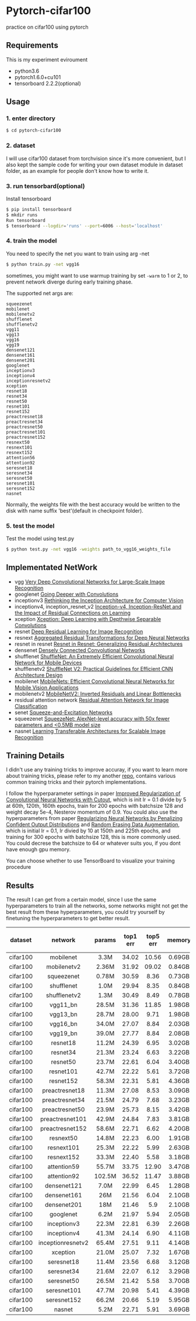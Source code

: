 # Pytorch-cifar100

practice on cifar100 using pytorch

## Requirements

This is my experiment eviroument
- python3.6
- pytorch1.6.0+cu101
- tensorboard 2.2.2(optional)


## Usage

### 1. enter directory
```bash
$ cd pytorch-cifar100
```

### 2. dataset
I will use cifar100 dataset from torchvision since it's more convenient, but I also
kept the sample code for writing your own dataset module in dataset folder, as an
example for people don't know how to write it.

### 3. run tensorbard(optional)
Install tensorboard
```bash
$ pip install tensorboard
$ mkdir runs
Run tensorboard
$ tensorboard --logdir='runs' --port=6006 --host='localhost'
```

### 4. train the model
You need to specify the net you want to train using arg -net

```bash
$ python train.py -net vgg16
```

sometimes, you might want to use warmup training by set ```-warm``` to 1 or 2, to prevent network
diverge during early training phase.

The supported net args are:
```
squeezenet
mobilenet
mobilenetv2
shufflenet
shufflenetv2
vgg11
vgg13
vgg16
vgg19
densenet121
densenet161
densenet201
googlenet
inceptionv3
inceptionv4
inceptionresnetv2
xception
resnet18
resnet34
resnet50
resnet101
resnet152
preactresnet18
preactresnet34
preactresnet50
preactresnet101
preactresnet152
resnext50
resnext101
resnext152
attention56
attention92
seresnet18
seresnet34
seresnet50
seresnet101
seresnet152
nasnet
```
Normally, the weights file with the best accuracy would be written to the disk with name suffix 'best'(default in checkpoint folder).


### 5. test the model
Test the model using test.py
```bash
$ python test.py -net vgg16 -weights path_to_vgg16_weights_file
```

## Implementated NetWork

- vgg [Very Deep Convolutional Networks for Large-Scale Image Recognition](https://arxiv.org/abs/1409.1556v6)
- googlenet [Going Deeper with Convolutions](https://arxiv.org/abs/1409.4842v1)
- inceptionv3 [Rethinking the Inception Architecture for Computer Vision](https://arxiv.org/abs/1512.00567v3)
- inceptionv4, inception_resnet_v2 [Inception-v4, Inception-ResNet and the Impact of Residual Connections on Learning](https://arxiv.org/abs/1602.07261)
- xception [Xception: Deep Learning with Depthwise Separable Convolutions](https://arxiv.org/abs/1610.02357)
- resnet [Deep Residual Learning for Image Recognition](https://arxiv.org/abs/1512.03385v1)
- resnext [Aggregated Residual Transformations for Deep Neural Networks](https://arxiv.org/abs/1611.05431v2)
- resnet in resnet [Resnet in Resnet: Generalizing Residual Architectures](https://arxiv.org/abs/1603.08029v1)
- densenet [Densely Connected Convolutional Networks](https://arxiv.org/abs/1608.06993v5)
- shufflenet [ShuffleNet: An Extremely Efficient Convolutional Neural Network for Mobile Devices](https://arxiv.org/abs/1707.01083v2)
- shufflenetv2 [ShuffleNet V2: Practical Guidelines for Efficient CNN Architecture Design](https://arxiv.org/abs/1807.11164v1)
- mobilenet [MobileNets: Efficient Convolutional Neural Networks for Mobile Vision Applications](https://arxiv.org/abs/1704.04861)
- mobilenetv2 [MobileNetV2: Inverted Residuals and Linear Bottlenecks](https://arxiv.org/abs/1801.04381)
- residual attention network [Residual Attention Network for Image Classification](https://arxiv.org/abs/1704.06904)
- senet [Squeeze-and-Excitation Networks](https://arxiv.org/abs/1709.01507)
- squeezenet [SqueezeNet: AlexNet-level accuracy with 50x fewer parameters and <0.5MB model size](https://arxiv.org/abs/1602.07360v4)
- nasnet [Learning Transferable Architectures for Scalable Image Recognition](https://arxiv.org/abs/1707.07012v4)

## Training Details
I didn't use any training tricks to improve accuray, if you want to learn more about training tricks,
please refer to my another [repo](https://github.com/weiaicunzai/Bag_of_Tricks_for_Image_Classification_with_Convolutional_Neural_Networks), contains
various common training tricks and their pytorch implementations.


I follow the hyperparameter settings in paper [Improved Regularization of Convolutional Neural Networks with Cutout](https://arxiv.org/abs/1708.04552v2), which is init lr = 0.1 divide by 5 at 60th, 120th, 160th epochs, train for 200
epochs with batchsize 128 and weight decay 5e-4, Nesterov momentum of 0.9. You could also use the hyperparameters from paper [Regularizing Neural Networks by Penalizing Confident Output Distributions](https://arxiv.org/abs/1701.06548v1) and [Random Erasing Data Augmentation](https://arxiv.org/abs/1708.04896v2), which is initial lr = 0.1, lr divied by 10 at 150th and 225th epochs, and training for 300 epochs with batchsize 128, this is more commonly used. You could decrese the batchsize to 64 or whatever suits you, if you dont have enough gpu memory.

You can choose whether to use TensorBoard to visualize your training procedure

## Results
The result I can get from a certain model, since I use the same hyperparameters to train all the networks, some networks might not get the best result from these hyperparameters, you could try yourself by finetuning the hyperparameters to get
better result.

|dataset|network|params|top1 err|top5 err|memory|epoch(lr = 0.1)|epoch(lr = 0.02)|epoch(lr = 0.004)|epoch(lr = 0.0008)|total epoch|
|:---:|:---:|:---:|:---:|:---:|:---:|:---:|:---:|:---:|:---:|:---:
|cifar100|mobilenet|3.3M|34.02|10.56|0.69GB|60|60|40|40|200|
|cifar100|mobilenetv2|2.36M|31.92|09.02|0.84GB|60|60|40|40|200|
|cifar100|squeezenet|0.78M|30.59|8.36|0.73GB|60|60|40|40|200|
|cifar100|shufflenet|1.0M|29.94|8.35|0.84GB|60|60|40|40|200|
|cifar100|shufflenetv2|1.3M|30.49|8.49|0.78GB|60|60|40|40|200|
|cifar100|vgg11_bn|28.5M|31.36|11.85|1.98GB|60|60|40|40|200|
|cifar100|vgg13_bn|28.7M|28.00|9.71|1.98GB|60|60|40|40|200|
|cifar100|vgg16_bn|34.0M|27.07|8.84|2.03GB|60|60|40|40|200|
|cifar100|vgg19_bn|39.0M|27.77|8.84|2.08GB|60|60|40|40|200|
|cifar100|resnet18|11.2M|24.39|6.95|3.02GB|60|60|40|40|200|
|cifar100|resnet34|21.3M|23.24|6.63|3.22GB|60|60|40|40|200|
|cifar100|resnet50|23.7M|22.61|6.04|3.40GB|60|60|40|40|200|
|cifar100|resnet101|42.7M|22.22|5.61|3.72GB|60|60|40|40|200|
|cifar100|resnet152|58.3M|22.31|5.81|4.36GB|60|60|40|40|200|
|cifar100|preactresnet18|11.3M|27.08|8.53|3.09GB|60|60|40|40|200|
|cifar100|preactresnet34|21.5M|24.79|7.68|3.23GB|60|60|40|40|200|
|cifar100|preactresnet50|23.9M|25.73|8.15|3.42GB|60|60|40|40|200|
|cifar100|preactresnet101|42.9M|24.84|7.83|3.81GB|60|60|40|40|200|
|cifar100|preactresnet152|58.6M|22.71|6.62|4.20GB|60|60|40|40|200|
|cifar100|resnext50|14.8M|22.23|6.00|1.91GB|60|60|40|40|200|
|cifar100|resnext101|25.3M|22.22|5.99|2.63GB|60|60|40|40|200|
|cifar100|resnext152|33.3M|22.40|5.58|3.18GB|60|60|40|40|200|
|cifar100|attention59|55.7M|33.75|12.90|3.47GB|60|60|40|40|200|
|cifar100|attention92|102.5M|36.52|11.47|3.88GB|60|60|40|40|200|
|cifar100|densenet121|7.0M|22.99|6.45|1.28GB|60|60|40|40|200|
|cifar100|densenet161|26M|21.56|6.04|2.10GB|60|60|60|40|200|
|cifar100|densenet201|18M|21.46|5.9|2.10GB|60|60|40|40|200|
|cifar100|googlenet|6.2M|21.97|5.94|2.05GB|60|60|40|40|200|
|cifar100|inceptionv3|22.3M|22.81|6.39|2.26GB|60|60|40|40|200|
|cifar100|inceptionv4|41.3M|24.14|6.90|4.11GB|60|60|40|40|200|
|cifar100|inceptionresnetv2|65.4M|27.51|9.11|4.14GB|60|60|40|40|200|
|cifar100|xception|21.0M|25.07|7.32|1.67GB|60|60|40|40|200|
|cifar100|seresnet18|11.4M|23.56|6.68|3.12GB|60|60|40|40|200|
|cifar100|seresnet34|21.6M|22.07|6.12|3.29GB|60|60|40|40|200|
|cifar100|seresnet50|26.5M|21.42|5.58|3.70GB|60|60|40|40|200|
|cifar100|seresnet101|47.7M|20.98|5.41|4.39GB|60|60|40|40|200|
|cifar100|seresnet152|66.2M|20.66|5.19|5.95GB|60|60|40|40|200|
|cifar100|nasnet|5.2M|22.71|5.91|3.69GB|60|60|40|40|200|



